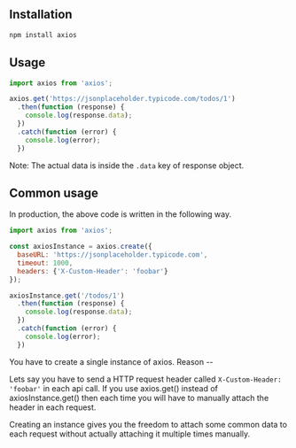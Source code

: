 ## Installation

```bash
npm install axios
```



## Usage

```javascript
import axios from 'axios';

axios.get('https://jsonplaceholder.typicode.com/todos/1')
  .then(function (response) {
    console.log(response.data);
  })
  .catch(function (error) {
    console.log(error);
  })
```

Note: The actual data is inside the `.data` key of response object.




## Common usage

In production, the above code is written in the following way.

```javascript
import axios from 'axios';

const axiosInstance = axios.create({
  baseURL: 'https://jsonplaceholder.typicode.com',
  timeout: 1000,
  headers: {'X-Custom-Header': 'foobar'}
});

axiosInstance.get('/todos/1')
  .then(function (response) {
    console.log(response.data);
  })
  .catch(function (error) {
    console.log(error);
  })
```

You have to create a single instance of axios. Reason --

Lets say you have to send a HTTP request header called `X-Custom-Header: 'foobar'` in each api call. If you use axios.get() instead of axiosInstance.get() then each time you will have to manually attach the header in each request.

Creating an instance gives you the freedom to attach some common data to each request without actually attaching it multiple times manually.